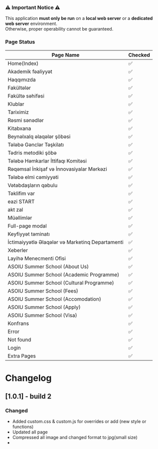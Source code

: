 ### ⚠️ Important Notice ⚠️

This application **must only be run** on a **local web server** or a **dedicated web server** environment.  
Otherwise, proper operability cannot be guaranteed.

### Page Status

| Page Name                                        | Checked |
|--------------------------------------------------|---------|
| Home(Index)                                      | ✅      |
| Akademik fəaliyyət                               | ✅      |
| Haqqımızda                                       | ✅      |
| Fakültələr                                       | ✅      |
| Fakültə səhifəsi                                 | ✅      |
| Klublar                                          | ✅      |
| Tariximiz                                        | ✅      |
| Rəsmi sənədlər                                   | ✅      |
| Kitabxana                                        | ✅      |
| Beynəlxalq əlaqələr şöbəsi                       | ✅      |
| Tələbə Gənclər Təşkilatı                         | ✅      |
| Tədris metodiki şöbə                             | ✅      |
| Tələbə Həmkarlar İttifaqı Komitəsi               | ✅      |
| Rəqəmsal İnkişaf və İnnovasiyalar Mərkəzi        | ✅      |
| Tələbə elmi cəmiyyəti                            | ✅      |
| Vətəbdaşların qəbulu                             | ✅      |
| Təklifim var                                     | ✅      |
| eazi START                                       | ✅      |
| akt zal                                          | ✅      |
| Müəllimlər                                       | ✅      |
| Full-page modal                                  | ✅      |
| Keyfiyyət təminatı                               | ✅      |
| İctimaiyyətlə Əlaqələr və Marketinq Departamenti | ✅      |
| Xeberler                                         | ✅      |
| Layihə Menecmenti Ofisi                          | ✅      |
| ASOIU Summer School (About Us)                   | ✅      |
| ASOIU Summer School (Academic Programme)         | ✅      |
| ASOIU Summer School (Cultural Programme)         | ✅      |
| ASOIU Summer School (Fees)                       | ✅      |
| ASOIU Summer School (Accomodation)               | ✅      |
| ASOIU Summer School (Apply)                      | ✅      |
| ASOIU Summer School (Visa)                       | ✅      |
| Konfrans                                         | ✅      |
| Error                                            | ✅      |
| Not found                                        | ✅      |
| Login                                            | ✅      |
| Extra Pages                                      | ✅      |

# Changelog

## [1.0.1] - build 2
### Changed
- Added custom.css & custom.js for overrides or add (new style or functions)
- Updated all page
- Compressed all image and changed format to jpg(small size)
- 